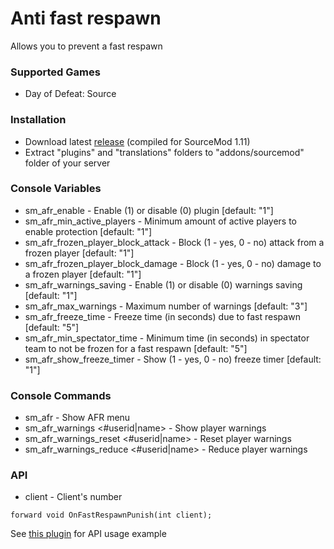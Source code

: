 # Anti fast respawn

Allows you to prevent a fast respawn

### Supported Games

* Day of Defeat: Source

### Installation

* Download latest [release](https://github.com/dronelektron/anti-fast-respawn/releases) (compiled for SourceMod 1.11)
* Extract "plugins" and "translations" folders to "addons/sourcemod" folder of your server

### Console Variables

* sm_afr_enable - Enable (1) or disable (0) plugin [default: "1"]
* sm_afr_min_active_players - Minimum amount of active players to enable protection [default: "1"]
* sm_afr_frozen_player_block_attack - Block (1 - yes, 0 - no) attack from a frozen player [default: "1"]
* sm_afr_frozen_player_block_damage - Block (1 - yes, 0 - no) damage to a frozen player [default: "1"]
* sm_afr_warnings_saving - Enable (1) or disable (0) warnings saving [default: "1"]
* sm_afr_max_warnings - Maximum number of warnings [default: "3"]
* sm_afr_freeze_time - Freeze time (in seconds) due to fast respawn [default: "5"]
* sm_afr_min_spectator_time - Minimum time (in seconds) in spectator team to not be frozen for a fast respawn [default: "5"]
* sm_afr_show_freeze_timer - Show (1 - yes, 0 - no) freeze timer [default: "1"]

### Console Commands

* sm_afr - Show AFR menu
* sm_afr_warnings <#userid|name> - Show player warnings
* sm_afr_warnings_reset <#userid|name> - Reset player warnings
* sm_afr_warnings_reduce <#userid|name> - Reduce player warnings

### API

* client - Client's number

```
forward void OnFastRespawnPunish(int client);
```

See [this plugin](https://github.com/dronelektron/anti-fast-respawn/blob/master/scripting/anti-fast-respawn-punish.sp) for API usage example
